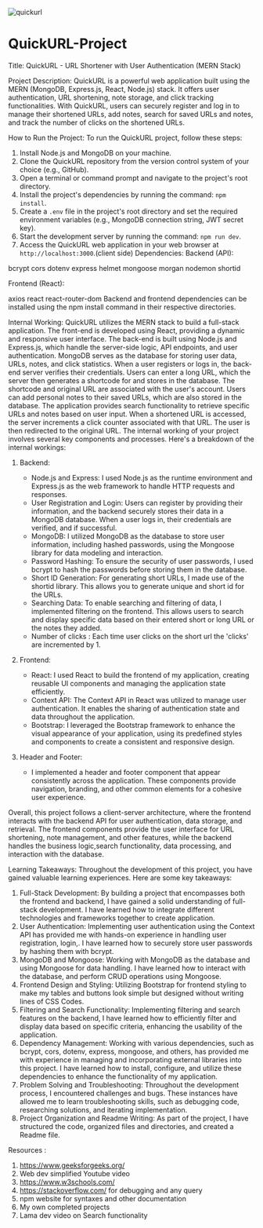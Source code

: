 
![quickurl](https://github.com/sahu4u/QuickURL-Project/assets/96582845/a06f0600-a40c-46ad-a2bc-16ab91c06b0b)
# QuickURL-Project
Title: QuickURL - URL Shortener with User Authentication (MERN Stack)

Project Description:
QuickURL is a powerful web application built using the MERN (MongoDB, Express.js, React, Node.js) stack. It offers user authentication, URL shortening, note storage, and click tracking functionalities. With QuickURL, users can securely register and log in to manage their shortened URLs, add notes, search for saved URLs and notes, and track the number of clicks on the shortened URLs.

How to Run the Project:
To run the QuickURL project, follow these steps:

1. Install Node.js and MongoDB on your machine.
2. Clone the QuickURL repository from the version control system of your choice (e.g., GitHub).
3. Open a terminal or command prompt and navigate to the project's root directory.
4. Install the project's dependencies by running the command: `npm install`.
5. Create a `.env` file in the project's root directory and set the required environment variables (e.g., MongoDB connection string, JWT secret key).
6. Start the development server by running the command: `npm run dev`.
7. Access the QuickURL web application in your web browser at `http://localhost:3000`.(client side)
Dependencies:
Backend (API):

bcrypt
cors
dotenv
express
helmet
mongoose
morgan
nodemon
shortid

Frontend (React):

axios
react
react-router-dom
Backend and frontend dependencies can be installed using the npm install command in their respective directories.

Internal Working:
QuickURL utilizes the MERN stack to build a full-stack application. The front-end is developed using React, providing a dynamic and responsive user interface. The back-end is built using Node.js and Express.js, which handle the server-side logic, API endpoints, and user authentication. MongoDB serves as the database for storing user data, URLs, notes, and click statistics.
When a user registers or logs in, the back-end server verifies their credentials. Users can enter a long URL, which the server then generates a shortcode for and stores in the database. The shortcode and original URL are associated with the user's account.
Users can add personal notes to their saved URLs, which are also stored in the database. The application provides search functionality to retrieve specific URLs and notes based on user input.
When a shortened URL is accessed, the server increments a click counter associated with that URL. The user is then redirected to the original URL.
The internal working of your project involves several key components and processes. Here's a breakdown of the internal workings:

1. Backend:
   - Node.js and Express: I used Node.js as the runtime environment and Express.js as the web framework to handle HTTP requests and responses.
   - User Registration and Login: Users can register by providing their information, and the backend securely stores their data in a MongoDB database. When a user logs in, their credentials are verified, and if successful.
   - MongoDB: I utilized MongoDB as the database to store user information, including hashed passwords, using the Mongoose library for data modeling and interaction.
   - Password Hashing: To ensure the security of user passwords, I used bcrypt to hash the passwords before storing them in the database.
   - Short ID Generation: For generating short URLs, I made use of the shortid library. This allows you to generate unique and short id for the URLs.
   - Searching Data: To enable searching and filtering of data, I implemented filtering on the frontend. This allows users to search and display specific data based on their entered short or long URL or the notes they added.
   - Number of clicks : Each time user clicks on the short url the 'clicks' are incremented by 1.
   
2. Frontend:
   - React: I used React to build the frontend of my application, creating reusable UI components and managing the application state efficiently.
   - Context API: The Context API in React was utilized to manage user authentication. It enables the sharing of authentication state and data throughout the application.
   - Bootstrap: I leveraged the Bootstrap framework to enhance the visual appearance of your application, using its predefined styles and components to create a consistent and responsive design.
   
3. Header and Footer:
     - I implemented a header and footer component that appear consistently across the application. These components provide navigation, branding, and other common elements for a cohesive user experience.

Overall, this project follows a client-server architecture, where the frontend interacts with the backend API for user authentication, data storage, and retrieval. The frontend components provide the user interface for URL shortening, note management, and other features, while the backend handles the business logic,search functionality, data processing, and interaction with the database.

Learning Takeaways:
Throughout the development of this project, you have gained valuable learning experiences. Here are some key takeaways:

1. Full-Stack Development: By building a project that encompasses both the frontend and backend, I have gained a solid understanding of full-stack development. I have learned how to integrate different technologies and frameworks together to create  application.
2. User Authentication: Implementing user authentication using the Context API has provided me with hands-on experience in handling user registration, login,. I have learned how to securely store user passwords by hashing them with bcrypt.
3. MongoDB and Mongoose: Working with MongoDB as the database and using Mongoose for data handling. I have learned how to interact with the database, and perform CRUD operations using Mongoose.
4. Frontend Design and Styling: Utilizing Bootstrap for frontend styling to make my tables and buttons look simple but designed without writing lines of CSS Codes.
5. Filtering and Search Functionality: Implementing filtering and search features on the backend, I have learned how to efficiently filter and display data based on specific criteria, enhancing the usability of the application.
6. Dependency Management: Working with various dependencies, such as bcrypt, cors, dotenv, express, mongoose, and others, has provided me with experience in managing and incorporating external libraries into this project. I have learned how to install, configure, and utilize these dependencies to enhance the functionality of my application.
7. Problem Solving and Troubleshooting: Throughout the development process, I encountered challenges and bugs. These instances have allowed me to learn troubleshooting skills, such as debugging code, researching solutions, and iterating  implementation.
8. Project Organization and Readme Writing: As part of the project, I have  structured the code, organized files and directories, and created a Readme file. 

Resources :
1. https://www.geeksforgeeks.org/
2. Web dev simplified Youtube video
3. https://www.w3schools.com/
4. https://stackoverflow.com/ for debugging and any query
5. npm website for syntaxes and other documentation
6. My own completed projects
7. Lama dev video on Search functionality



